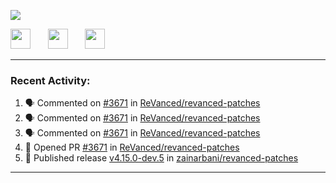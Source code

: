 <p align="left">
  <!-- Typing SVG by DenverCoder1 - https://github.com/DenverCoder1/readme-typing-svg -->
  <a href="https://github.com/DenverCoder1/readme-typing-svg">
    <img src="https://readme-typing-svg.demolab.com/?lines=Hello%2E%2E%2E;Im%20Zain;&font=Fira%20Code&center=false&width=440&height=45&color=00FFFF&vCenter=true&pause=1000&size=22" /></a>
</p>

<p align="left">
  <a href="https://www.youtube.com/@zainarbani"><img width="32px" src="https://www.freeiconspng.com/uploads/youtube-subscribe-png-youtube-subscribe-to-5.png"/></a>
  &#8287;&#8287;&#8287;&#8287;&#8287;
  <a href="mailto:zaintsyariev@gmail.com"><img width="32px" src="https://www.freeiconspng.com/uploads/email-icon--100-flat-vol-2-iconset--graphicloads-18.png"/></a>
  &#8287;&#8287;&#8287;&#8287;&#8287;
  <a href="https://t.me/AnotherZain"><img width="32px" src="https://www.freeiconspng.com/uploads/telegram-icon-1.png"></a>
</p>

---

<h3>Recent Activity:</h3>

<!-- https://github.com/jamesgeorge007/github-activity-readme -->
<!--START_SECTION:activity-->
1. 🗣 Commented on [#3671](https://github.com/ReVanced/revanced-patches/pull/3671#issuecomment-2365426559) in [ReVanced/revanced-patches](https://github.com/ReVanced/revanced-patches)
2. 🗣 Commented on [#3671](https://github.com/ReVanced/revanced-patches/pull/3671#issuecomment-2365269069) in [ReVanced/revanced-patches](https://github.com/ReVanced/revanced-patches)
3. 🗣 Commented on [#3671](https://github.com/ReVanced/revanced-patches/pull/3671#issuecomment-2365266809) in [ReVanced/revanced-patches](https://github.com/ReVanced/revanced-patches)
4. 💪 Opened PR [#3671](https://github.com/ReVanced/revanced-patches/pull/3671) in [ReVanced/revanced-patches](https://github.com/ReVanced/revanced-patches)
5. 🚀 Published release [v4.15.0-dev.5](https://github.com/zainarbani/revanced-patches/releases/tag/v4.15.0-dev.5) in [zainarbani/revanced-patches](https://github.com/zainarbani/revanced-patches)
<!--END_SECTION:activity-->

---
